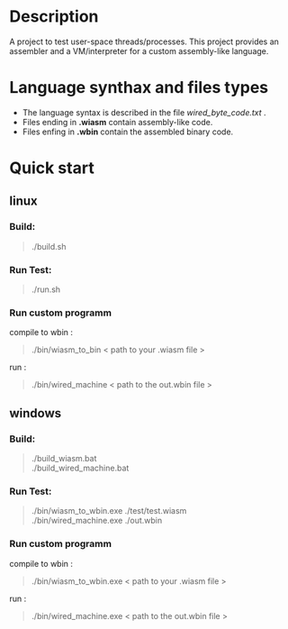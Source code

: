 # Description
A project to test user-space threads/processes.
This project provides an assembler and a VM/interpreter for a custom assembly-like language.

# Language synthax and files types
* The language syntax is described in the file *wired_byte_code.txt* .
* Files ending in **.wiasm** contain assembly-like code.
* Files enfing in **.wbin**  contain the assembled binary code.

# Quick start

## linux
### Build: 
> ./build.sh 

### Run Test:
> ./run.sh

### Run custom programm
compile to wbin :
> ./bin/wiasm_to_bin < path to your .wiasm file > 

run :
> ./bin/wired_machine < path to the out.wbin file > 

## windows
### Build:
> ./build_wiasm.bat \
> ./build_wired_machine.bat

### Run Test:
> ./bin/wiasm_to_wbin.exe  ./test/test.wiasm \
> ./bin/wired_machine.exe ./out.wbin

### Run custom programm
compile to wbin :
> ./bin/wiasm_to_wbin.exe < path to your .wiasm file > 

run :
> ./bin/wired_machine.exe < path to the out.wbin file > 
